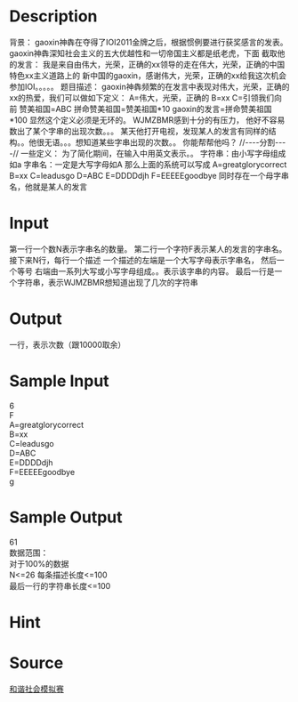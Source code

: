 
# Description

<div class="content">背景：
gaoxin神犇在夺得了IOI2011金牌之后，根据惯例要进行获奖感言的发表。
gaoxin神犇深知社会主义的五大优越性和一切帝国主义都是纸老虎，下面
截取他的发言：
我是来自由伟大，光荣，正确的xx领导的走在伟大，光荣，正确的中国特色xx主义道路上的
新中国的gaoxin，感谢伟大，光荣，正确的xx给我这次机会参加IOI。。。。。
题目描述：
gaoxin神犇频繁的在发言中表现对伟大，光荣，正确的xx的热爱，我们可以做如下定义：
A=伟大，光荣，正确的
B=xx
C=引领我们向前
赞美祖国=ABC
拼命赞美祖国=赞美祖国*10
gaoxin的发言=拼命赞美祖国*100
显然这个定义必须是无环的。
WJMZBMR感到十分的有压力，
他好不容易数出了某个字串的出现次数。。。
某天他打开电视，发现某人的发言有同样的结构。。他很无语。。。想知道某些字串出现的次数。。
你能帮帮他吗？
//----分割----//
一些定义：
为了简化期间，在输入中用英文表示。。
字符串：由小写字母组成如a
字串名：一定是大写字母如A
那么上面的系统可以写成
A=greatglorycorrect
B=xx
C=leadusgo
D=ABC
E=DDDDdjh
F=EEEEEgoodbye
同时存在一个母字串名，他就是某人的发言
</div>

# Input

<div class="content">第一行一个数N表示字串名的数量。
第二行一个字符F表示某人的发言的字串名。
接下来N行，每行一个描述
一个描述的左端是一个大写字母表示字串名，
然后一个等号
右端由一系列大写或小写字母组成。。表示该字串的内容。
最后一行是一个字符串，表示WJMZBMR想知道出现了几次的字符串
</div>

# Output

<div class="content">一行，表示次数（跟10000取余）
</div>

# Sample Input

<div class="content"><span class="sampledata">6<br/>
F<br/>
A=greatglorycorrect<br/>
B=xx<br/>
C=leadusgo<br/>
D=ABC<br/>
E=DDDDdjh<br/>
F=EEEEEgoodbye<br/>
g<br/>
</span></div>

# Sample Output

<div class="content"><span class="sampledata">61<br/>
数据范围：<br/>
对于100%的数据<br/>
N&lt;=26 每条描述长度&lt;=100<br/>
最后一行的字符串长度&lt;=100<br/>
</span></div>

# Hint

<div class="content"><p></p></div>

# Source

<div class="content"><p><a href="problemset.php?search=和谐社会模拟赛">和谐社会模拟赛</a></p></div>

